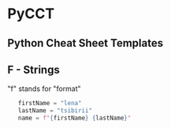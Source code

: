 # PyCCT
Python Cheat Sheet Templates
--- 
## F - Strings
"f" stands for "format"

```python
   firstName = "lena"  
   lastName = "tsibirii"  
   name = f"{firstName} {lastName}"
```
